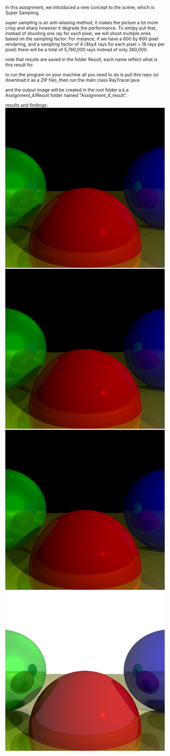 In this assignment, we introduced a new concept to the scene, which is Super Sampling.

super sampling is an anti-aliasing method, it makes the picture a lot more crisp and sharp
however it degrade the performance. To simlpy put that, instead of shooting one ray for each pixel,
we will shoot multiple ones based on the sampling factor. For instance, if we have a 600 by 600 pixel 
rendering, and a sampling factor of 4 (4by4 rays for each pixel > 16 rays per pixel) there will be 
a total of 5,760,000 rays instead of only 360,000.

note that results are saved in the folder Result, each name reflect what is this result for.

to run the program on your machine all you need to do is pull this repo (or download it as a ZIP file), then run the main class RayTracer.java

and the output image will be created in the root folder a.k.a Assignment_4/Result folder named "Assignment_4_result".

results and findings:
![factor 4 supersampling/black](Results/Assignment_4_result_4by4.png) 
![factor 5 supersampling/black without jittering](Results/Assignment_4_result_5by5_woutJittering.png) 
![factor 5 supersampling/black](Results/Assignment_4_result_5by5.png) 
![factor 5 supersampling/white](Results/Assignment_4_result_whiteBackground.png) 
